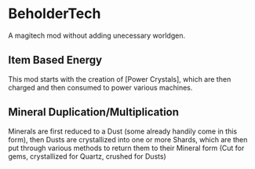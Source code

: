 # BeholderTech

A magitech mod without adding unecessary worldgen.

## Item Based Energy

This mod starts with the creation of \[Power Crystals\], which are then charged and then consumed to power various machines.

## Mineral Duplication/Multiplication

Minerals are first reduced to a Dust (some already handily come in this form), then Dusts are crystallized into one or more Shards,
  which are then put through various methods to return them to their Mineral form (Cut for gems, crystallized for Quartz, crushed for Dusts)
